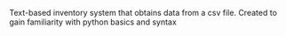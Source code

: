 Text-based inventory system that obtains data from a csv file.
Created to gain familiarity with python basics and syntax